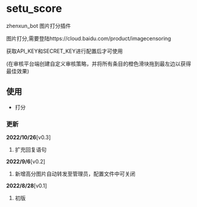 # setu_score
zhenxun_bot 图片打分插件

图片打分,需要登陆https://cloud.baidu.com/product/imagecensoring

获取API_KEY和SECRET_KEY进行配置后才可使用

(在审核平台端创建自定义审核策略，并将所有条目的橙色滑块拖到最左边以获得最佳效果)

## 使用

- 打分 

### 更新
**2022/10/26**[v0.3]

1. 扩充回复语句

**2022/9/6**[v0.2]

1. 新增高分图片自动转发至管理员，配置文件中可关闭

**2022/8/28**[v0.1]

1. 初版
